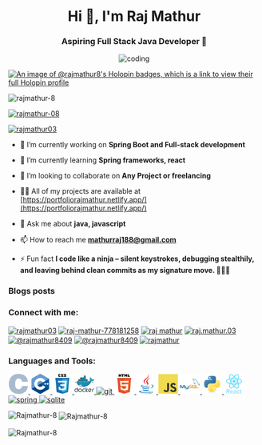<h1 align="center">Hi 👋, I'm Raj Mathur</h1>
<h3 align="center">Aspiring Full Stack Java Developer 🚀</h3>

<p align="center">
  <img alt="coding" width="400" height="400" src="https://user-images.githubusercontent.com/74038190/235224431-e8c8c12e-6826-47f1-89fb-2ddad83b3abf.gif">
</p>



[![An image of @rajmathur8's Holopin badges, which is a link to view their full Holopin profile](https://holopin.me/rajmathur8)](https://holopin.io/@rajmathur8)
<p align="left"> <img src="https://komarev.com/ghpvc/?username=rajmathur-08&label=Profile%20views&color=0e75b6&style=flat" alt="rajmathur-8" /> </p>

<p align="left"> <a href="https://github.com/ryo-ma/github-profile-trophy"><img src="https://github-profile-trophy.vercel.app/?username=Rajmathur-8" alt="rajmathur-08" /></a> </p>

<p align="left"> <a href="https://twitter.com/rajmathur03" target="blank"><img src="https://img.shields.io/twitter/follow/rajmathur03?logo=twitter&style=for-the-badge" alt="rajmathur03" /></a> </p>

- 🔭 I’m currently working on **Spring Boot and Full-stack development**

- 🌱 I’m currently learning **Spring frameworks, react**

- 👯 I’m looking to collaborate on **Any Project or freelancing**

- 👨‍💻 All of my projects are available at [https://portfoliorajmathur.netlify.app/](https://portfoliorajmathur.netlify.app/)

- 💬 Ask me about **java, javascript**

- 📫 How to reach me **mathurraj188@gmail.com**

- ⚡ Fun fact **I code like a ninja – silent keystrokes, debugging stealthily, and leaving behind clean commits as my signature move. 🐱‍💻🥷**

### Blogs posts
<!-- BLOG-POST-LIST:START -->
<!-- BLOG-POST-LIST:END -->

<h3 align="left">Connect with me:</h3>
<p align="left">
<a href="https://twitter.com/rajmathur03" target="blank"><img align="center" src="https://raw.githubusercontent.com/rahuldkjain/github-profile-readme-generator/master/src/images/icons/Social/twitter.svg" alt="rajmathur03" height="30" width="40" /></a>
<a href="https://linkedin.com/in/raj-mathur-778181258" target="blank"><img align="center" src="https://raw.githubusercontent.com/rahuldkjain/github-profile-readme-generator/master/src/images/icons/Social/linked-in-alt.svg" alt="raj-mathur-778181258" height="30" width="40" /></a>
<a href="https://stackoverflow.com/users/26338711/raj-mathur" target="blank"><img align="center" src="https://raw.githubusercontent.com/rahuldkjain/github-profile-readme-generator/master/src/images/icons/Social/stack-overflow.svg" alt="raj mathur" height="30" width="40" /></a>
<a href="https://instagram.com/raj.mathur.03" target="blank"><img align="center" src="https://raw.githubusercontent.com/rahuldkjain/github-profile-readme-generator/master/src/images/icons/Social/instagram.svg" alt="raj.mathur.03" height="30" width="40" /></a>
<a href="https://medium.com/@rajmathur8409" target="blank"><img align="center" src="https://raw.githubusercontent.com/rahuldkjain/github-profile-readme-generator/master/src/images/icons/Social/medium.svg" alt="@rajmathur8409" height="30" width="40" /></a>
<a href="https://www.hackerrank.com/profile/rajmathur8409" target="blank"><img align="center" src="https://raw.githubusercontent.com/rahuldkjain/github-profile-readme-generator/master/src/images/icons/Social/hackerrank.svg" alt="@rajmathur8409" height="30" width="40" /></a>
<a href="https://leetcode.com/u/Raj_Mathur03" target="blank"><img align="center" src="https://raw.githubusercontent.com/rahuldkjain/github-profile-readme-generator/master/src/images/icons/Social/leet-code.svg" alt="rajmathur" height="30" width="40" /></a>
</p>

<h3 align="left">Languages and Tools:</h3>
<p align="left"> 
<a href="https://www.cprogramming.com/" target="_blank" rel="noreferrer"> <img src="https://raw.githubusercontent.com/devicons/devicon/master/icons/c/c-original.svg" alt="c" width="40" height="40"/> </a> 
<a href="https://www.w3schools.com/cpp/" target="_blank" rel="noreferrer"> <img src="https://raw.githubusercontent.com/devicons/devicon/master/icons/cplusplus/cplusplus-original.svg" alt="cplusplus" width="40" height="40"/> </a> 
<a href="https://www.w3schools.com/css/" target="_blank" rel="noreferrer"> <img src="https://raw.githubusercontent.com/devicons/devicon/master/icons/css3/css3-original-wordmark.svg" alt="css3" width="40" height="40"/> </a> 
<a href="https://www.docker.com/" target="_blank" rel="noreferrer"> <img src="https://raw.githubusercontent.com/devicons/devicon/master/icons/docker/docker-original-wordmark.svg" alt="docker" width="40" height="40"/> </a> 
<a href="https://git-scm.com/" target="_blank" rel="noreferrer"> <img src="https://www.vectorlogo.zone/logos/git-scm/git-scm-icon.svg" alt="git" width="40" height="40"/> </a> 
<a href="https://www.w3.org/html/" target="_blank" rel="noreferrer"> <img src="https://raw.githubusercontent.com/devicons/devicon/master/icons/html5/html5-original-wordmark.svg" alt="html5" width="40" height="40"/> </a> 
<a href="https://www.java.com" target="_blank" rel="noreferrer"> <img src="https://raw.githubusercontent.com/devicons/devicon/master/icons/java/java-original.svg" alt="java" width="40" height="40"/> </a> 
<a href="https://developer.mozilla.org/en-US/docs/Web/JavaScript" target="_blank" rel="noreferrer"> <img src="https://raw.githubusercontent.com/devicons/devicon/master/icons/javascript/javascript-original.svg" alt="javascript" width="40" height="40"/> </a> 
<a href="https://www.mysql.com/" target="_blank" rel="noreferrer"> <img src="https://raw.githubusercontent.com/devicons/devicon/master/icons/mysql/mysql-original-wordmark.svg" alt="mysql" width="40" height="40"/> </a> 
<a href="https://www.python.org" target="_blank" rel="noreferrer"> <img src="https://raw.githubusercontent.com/devicons/devicon/master/icons/python/python-original.svg" alt="python" width="40" height="40"/> </a> 
<a href="https://reactjs.org/" target="_blank" rel="noreferrer"> <img src="https://raw.githubusercontent.com/devicons/devicon/master/icons/react/react-original-wordmark.svg" alt="react" width="40" height="40"/> </a> 
<a href="https://spring.io/" target="_blank" rel="noreferrer"> <img src="https://www.vectorlogo.zone/logos/springio/springio-icon.svg" alt="spring" width="40" height="40"/> </a> 
<a href="https://www.sqlite.org/" target="_blank" rel="noreferrer"> <img src="https://www.vectorlogo.zone/logos/sqlite/sqlite-icon.svg" alt="sqlite" width="40" height="40"/> </a> 
</p>

<p><img align="left" src="https://github-readme-stats.vercel.app/api/top-langs?username=Rajmathur-8&show_icons=true&locale=en&layout=compact" alt="Rajmathur-8" /></p>

<p>&nbsp;<img align="center" src="https://github-readme-stats.vercel.app/api?username=Rajmathur-8&show_icons=true&locale=en" alt="Rajmathur-8" /></p>

<p><img align="center" src="https://github-readme-streak-stats.herokuapp.com/?user=Rajmathur-8&" alt="Rajmathur-8" /></p>
